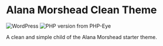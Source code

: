 # Alana Morshead Clean Theme

![WordPress](https://img.shields.io/wordpress/v/akismet.svg?style=flat-square)
![PHP version from PHP-Eye](https://img.shields.io/php-eye/symfony/symfony.svg?style=flat-square)

A clean and simple child of the Alana Morshead starter theme.
